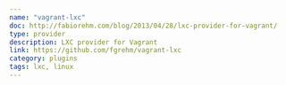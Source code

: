 ```yaml
---
name: "vagrant-lxc"
doc: http://fabiorehm.com/blog/2013/04/28/lxc-provider-for-vagrant/
type: provider
description: LXC provider for Vagrant
link: https://github.com/fgrehm/vagrant-lxc
category: plugins
tags: lxc, linux
---
```

